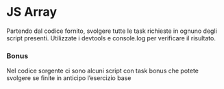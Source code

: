 # JS Array
Partendo dal codice fornito, svolgere tutte le task richieste in ognuno degli script presenti.
Utilizzate i devtools e console.log per verificare il risultato.

### Bonus
Nel codice sorgente ci sono alcuni script con task bonus che potete svolgere se finite in anticipo l’esercizio base

